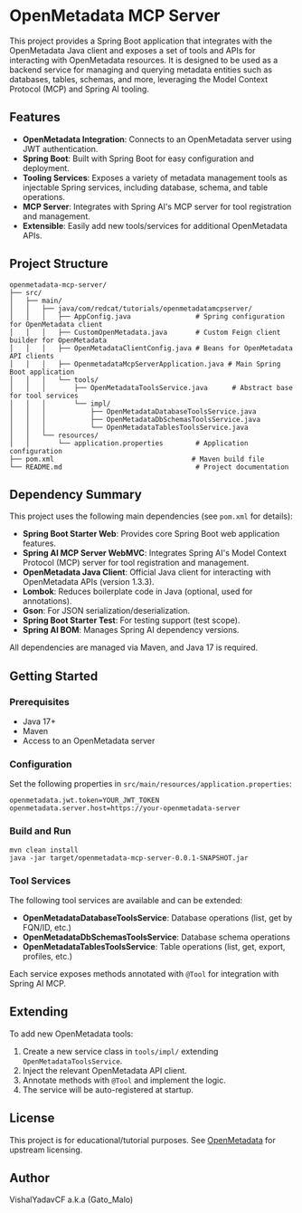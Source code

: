 # OpenMetadata MCP Server

This project provides a Spring Boot application that integrates with the OpenMetadata Java client and exposes a set of tools and APIs for interacting with OpenMetadata resources. It is designed to be used as a backend service for managing and querying metadata entities such as databases, tables, schemas, and more, leveraging the Model Context Protocol (MCP) and Spring AI tooling.

## Features
- **OpenMetadata Integration**: Connects to an OpenMetadata server using JWT authentication.
- **Spring Boot**: Built with Spring Boot for easy configuration and deployment.
- **Tooling Services**: Exposes a variety of metadata management tools as injectable Spring services, including database, schema, and table operations.
- **MCP Server**: Integrates with Spring AI's MCP server for tool registration and management.
- **Extensible**: Easily add new tools/services for additional OpenMetadata APIs.

## Project Structure
```
openmetadata-mcp-server/
├── src/
│   ├── main/
│   │   ├── java/com/redcat/tutorials/openmetadatamcpserver/
│   │   │   ├── AppConfig.java                # Spring configuration for OpenMetadata client
│   │   │   ├── CustomOpenMetadata.java       # Custom Feign client builder for OpenMetadata
│   │   │   ├── OpenMetadataClientConfig.java # Beans for OpenMetadata API clients
│   │   │   ├── OpenmetadataMcpServerApplication.java # Main Spring Boot application
│   │   │   └── tools/
│   │   │       ├── OpenMetadataToolsService.java      # Abstract base for tool services
│   │   │       └── impl/
│   │   │           ├── OpenMetadataDatabaseToolsService.java
│   │   │           ├── OpenMetadataDbSchemasToolsService.java
│   │   │           └── OpenMetadataTablesToolsService.java
│   │   └── resources/
│   │       └── application.properties        # Application configuration
├── pom.xml                                  # Maven build file
└── README.md                                 # Project documentation
```

## Dependency Summary
This project uses the following main dependencies (see `pom.xml` for details):

- **Spring Boot Starter Web**: Provides core Spring Boot web application features.
- **Spring AI MCP Server WebMVC**: Integrates Spring AI's Model Context Protocol (MCP) server for tool registration and management.
- **OpenMetadata Java Client**: Official Java client for interacting with OpenMetadata APIs (version 1.3.3).
- **Lombok**: Reduces boilerplate code in Java (optional, used for annotations).
- **Gson**: For JSON serialization/deserialization.
- **Spring Boot Starter Test**: For testing support (test scope).
- **Spring AI BOM**: Manages Spring AI dependency versions.

All dependencies are managed via Maven, and Java 17 is required.

## Getting Started

### Prerequisites
- Java 17+
- Maven
- Access to an OpenMetadata server

### Configuration
Set the following properties in `src/main/resources/application.properties`:
```
openmetadata.jwt.token=YOUR_JWT_TOKEN
openmetadata.server.host=https://your-openmetadata-server
```

### Build and Run
```
mvn clean install
java -jar target/openmetadata-mcp-server-0.0.1-SNAPSHOT.jar
```

### Tool Services
The following tool services are available and can be extended:
- **OpenMetadataDatabaseToolsService**: Database operations (list, get by FQN/ID, etc.)
- **OpenMetadataDbSchemasToolsService**: Database schema operations
- **OpenMetadataTablesToolsService**: Table operations (list, get, export, profiles, etc.)

Each service exposes methods annotated with `@Tool` for integration with Spring AI MCP.

## Extending
To add new OpenMetadata tools:
1. Create a new service class in `tools/impl/` extending `OpenMetadataToolsService`.
2. Inject the relevant OpenMetadata API client.
3. Annotate methods with `@Tool` and implement the logic.
4. The service will be auto-registered at startup.

## License
This project is for educational/tutorial purposes. See [OpenMetadata](https://github.com/open-metadata/OpenMetadata) for upstream licensing.

## Author
VishalYadavCF a.k.a (Gato_Malo)

